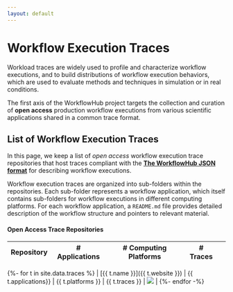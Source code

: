 ```yaml
---
layout: default
---
```


# Workflow Execution Traces

Workload traces are widely used to profile and characterize workflow executions, 
and to build distributions of workflow execution behaviors, which are used to 
evaluate methods and techniques in simulation or in real conditions.

The first axis of the WorkflowHub project targets the collection and curation of
**open access** production workflow executions from various scientific applications 
shared in a common trace format.

## List of Workflow Execution Traces

In this page, we keep a list of _open access_ workflow execution trace repositories 
that host traces compliant with the **[The WorkflowHub JSON format](json.html)** for 
describing workflow executions.

Workflow execution traces are organized into sub-folders within the repositories. 
Each sub-folder represents a workflow application, which itself contains sub-folders 
for workflow executions in different computing platforms. For each workflow 
application, a `README.md` file provides detailed description of the workflow
structure and pointers to relevant material.

#### Open Access Trace Repositories

| Repository | # Applications | # Computing Platforms | # Traces | | 
| --- | --- | --- | --- | --- |
{%- for t in site.data.traces %}
| [{{ t.name }}]({{ t.website }}) | {{ t.applications}} | {{ t.platforms }} | {{ t.traces }} | <img src="https://travis-ci.org/{{ t.travis }}"/> |
{%- endfor -%}

